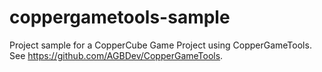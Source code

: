 # coppergametools-sample

Project sample for a CopperCube Game Project using CopperGameTools. 
See https://github.com/AGBDev/CopperGameTools.
